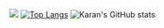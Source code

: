 ![](https://desphter.sirv.com/Images/4008923.png)
[![Top Langs](https://github-readme-stats.vercel.app/api/top-langs/?username=karan-vk&theme=tokyonight)](https://github.com/karan-vk)
![Karan's GitHub stats](https://github-readme-stats.vercel.app/api?username=karan-vk&show_icons=true&theme=tokyonight&include_all_commits=true&count_private=true)


